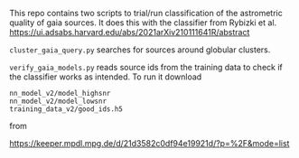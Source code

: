 This repo contains two scripts to trial/run classification of the astrometric
quality of gaia sources. It does this with the classifier from Rybizki et al.
https://ui.adsabs.harvard.edu/abs/2021arXiv210111641R/abstract

`cluster_gaia_query.py` searches for sources around globular clusters.

`verify_gaia_models.py` reads source ids from the training data to check if 
the classifier works as intended. To run it  download 
```
nn_model_v2/model_highsnr
nn_model_v2/model_lowsnr
training_data_v2/good_ids.h5
```
from 

https://keeper.mpdl.mpg.de/d/21d3582c0df94e19921d/?p=%2F&mode=list
